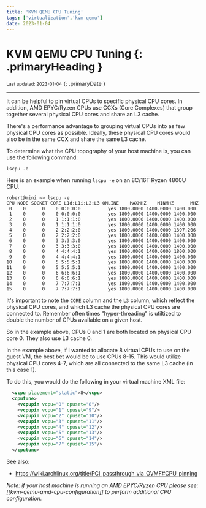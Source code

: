 ```yaml
---
title: 'KVM QEMU CPU Tuning'
tags: ['virtualization','kvm qemu']
date: 2023-01-04
---
```

# KVM QEMU CPU Tuning {: .primaryHeading }
<small>Last updated: 2023-01-04</small>
{: .primaryDate }

---

It can be helpful to pin virtual CPUs to specific physical CPU cores.  In addition, AMD EPYC/Ryzen CPUs use CCXs (Core Complexes) that group together several physical CPU cores and share an L3 cache.

There's a performance advantage to grouping virtual CPUs into as few physical CPU cores as possible.  Ideally, these physical CPU cores would also be in the same CCX and share the same L3 cache.

To determine what the CPU topography of your host machine is, you can use the following command:

```shell
lscpu -e
```

Here is an example when running `lscpu -e` on an 8C/16T Ryzen 4800U CPU.

```shell
robert@mini ~> lscpu -e  
CPU NODE SOCKET CORE L1d:L1i:L2:L3 ONLINE    MAXMHZ    MINMHZ      MHZ  
 0    0      0    0 0:0:0:0          yes 1800.0000 1400.0000 1400.000  
 1    0      0    0 0:0:0:0          yes 1800.0000 1400.0000 1400.000  
 2    0      0    1 1:1:1:0          yes 1800.0000 1400.0000 1400.000  
 3    0      0    1 1:1:1:0          yes 1800.0000 1400.0000 1400.000  
 4    0      0    2 2:2:2:0          yes 1800.0000 1400.0000 1397.206  
 5    0      0    2 2:2:2:0          yes 1800.0000 1400.0000 1400.000  
 6    0      0    3 3:3:3:0          yes 1800.0000 1400.0000 1400.000  
 7    0      0    3 3:3:3:0          yes 1800.0000 1400.0000 1400.000  
 8    0      0    4 4:4:4:1          yes 1800.0000 1400.0000 1800.000  
 9    0      0    4 4:4:4:1          yes 1800.0000 1400.0000 1400.000  
10    0      0    5 5:5:5:1          yes 1800.0000 1400.0000 1400.000  
11    0      0    5 5:5:5:1          yes 1800.0000 1400.0000 1400.000  
12    0      0    6 6:6:6:1          yes 1800.0000 1400.0000 1400.000  
13    0      0    6 6:6:6:1          yes 1800.0000 1400.0000 1400.000  
14    0      0    7 7:7:7:1          yes 1800.0000 1400.0000 1400.000  
15    0      0    7 7:7:7:1          yes 1800.0000 1400.0000 1400.000
```

It's important to note the `CORE` column and the `L3` column, which reflect the physical CPU cores, and which L3 cache the physical CPU cores are connected to.  Remember often times "hyper-threading" is utiltized to double the number of CPUs available on a given host.

So in the example above, CPUs 0 and 1 are both located on physical CPU core 0.  They also use L3 cache 0.

In the example above, if I wanted to allocate 8 virtual CPUs to use on the guest VM, the best bet would be to use CPUs 8-15.  This would utilize physical CPU cores 4-7, which are all connected to the same L3 cache (in this case 1).

To do this, you would do the following in your virtual machine XML file:

```xml
  <vcpu placement="static">8</vcpu>
  <cputune>
    <vcpupin vcpu="0" cpuset="8"/>
    <vcpupin vcpu="1" cpuset="9"/>
    <vcpupin vcpu="2" cpuset="10"/>
    <vcpupin vcpu="3" cpuset="11"/>
    <vcpupin vcpu="4" cpuset="12"/>
    <vcpupin vcpu="5" cpuset="13"/>
    <vcpupin vcpu="6" cpuset="14"/>
    <vcpupin vcpu="7" cpuset="15"/>
  </cputune>
```

See also:

* <https://wiki.archlinux.org/title/PCI_passthrough_via_OVMF#CPU_pinning>

*Note: if your host machine is running an AMD EPYC/Ryzen CPU please see: [[kvm-qemu-amd-cpu-configuration]] to perform additional CPU configuration.*